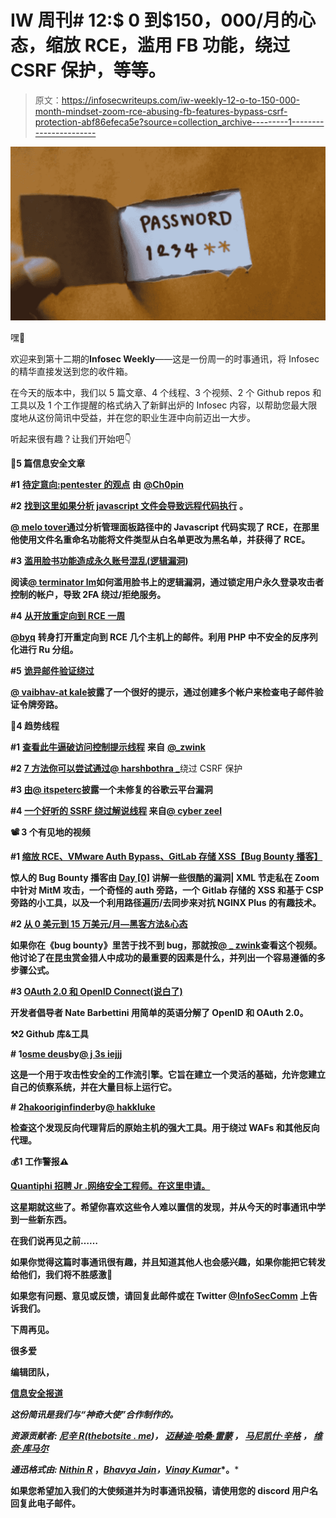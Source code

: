 # IW 周刊# 12:$ 0 到$150，000/月的心态，缩放 RCE，滥用 FB 功能，绕过 CSRF 保护，等等。

> 原文：<https://infosecwriteups.com/iw-weekly-12-o-to-150-000-month-mindset-zoom-rce-abusing-fb-features-bypass-csrf-protection-abf86efeca5e?source=collection_archive---------1----------------------->

![](img/40c34ab8c879a9ccb56b8584f8be23bc.png)

嘿👋

欢迎来到第十二期的**Infosec Weekly**——这是一份周一的时事通讯，将 Infosec 的精华直接发送到您的收件箱。

在今天的版本中，我们以 5 篇文章、4 个线程、3 个视频、2 个 Github repos 和工具以及 1 个工作提醒的格式纳入了新鲜出炉的 Infosec 内容，以帮助您最大限度地从这份简讯中受益，并在您的职业生涯中向前迈出一大步。

听起来很有趣？让我们开始吧👇

**📝5 篇信息安全文章**

**#1** [**待定意向:pentester 的观点**](https://valsamaras.medium.com/pending-intents-a-pentesters-view-92f305960f03) **由** [**@Ch0pin**](https://twitter.com/ch0pin)

**#2** [**找到这里如果分析 javascript 文件会导致远程代码执行**](https://melotover.medium.com/can-analyzing-javascript-files-lead-to-remote-code-execution-f24112f1aa1f) **。**

[**@ melo tover**](https://twitter.com/melotover)**通过分析管理面板路径中的 Javascript 代码实现了 RCE，在那里他使用文件名重命名功能将文件类型从白名单更改为黑名单，并获得了 RCE。**

**#3** [**滥用脸书功能造成永久账号混乱(逻辑漏洞)**](https://medium.com/@terminatorLM/abusing-facebooks-feature-for-a-permanent-account-confusion-logic-vulnerability-d7f5160f373a)

**阅读**[**@ terminator lm**](https://twitter.com/terminatorLM)**如何滥用脸书上的逻辑漏洞，通过锁定用户永久登录攻击者控制的帐户，导致 2FA 绕过/拒绝服务。**

**#4** [**从开放重定向到 RCE 一周**](https://medium.com/@byq/from-open-redirect-to-rce-in-one-week-66a7f73fd082)

[**@byq**](https://medium.com/@byq) **转身打开重定向到 RCE 几个主机上的邮件。利用 PHP 中不安全的反序列化进行 Ru 分组。**

**#5** [**诡异邮件验证绕过**](https://medium.com/@vaibhavatkale/weird-email-verification-bypass-96c793c36d7e)

[**@ vaibhav-at kale**](https://www.linkedin.com/in/vaibhav-atkale/)**披露了一个很好的提示，通过创建多个帐户来检查电子邮件验证令牌旁路。**

**🧵4 趋势线程**

**#1** [**查看此牛逼破访问控制提示线程**](https://twitter.com/_zwink/status/1532768070359568386?t=hCO8j0mOw7vCJYf0wpC9Ew&s=19) **来自** [**@_zwink**](https://twitter.com/_zwink)

**#2** [**7 方法你可以尝试通过**](https://twitter.com/harshbothra_/status/1533071083015811072?t=FJOx3TkwX0O5zYpp1vH6Eg&s=19)[**@ harshbothra _**](https://twitter.com/harshbothra_?lang=en)绕过 CSRF 保护

****#3** [**由**](https://twitter.com/itspeterc/status/1534205155914264576)[**@ itspeterc**](https://twitter.com/itspeterc)披露一个未修复的谷歌云平台漏洞**

******#4** [**一个好听的 SSRF 绕过解说线程**](https://twitter.com/thecyberzeel/status/1536985431199588358?t=b60aa0q1q49-YgcflJiZWQ&s=19) **来自**[**@ cyber zeel**](https://twitter.com/thecyberzeel?lang=en)****

******📽️ 3 个有见地的视频******

******#1** [**缩放 RCE、VMware Auth Bypass、GitLab 存储 XSS【Bug Bounty 播客】**](https://youtu.be/91rxtCsw470)****

******惊人的 Bug Bounty 播客由** [**Day [0]**](https://www.youtube.com/channel/UCXFC76FDHZRVes6_lZqwLBA) **讲解一些很酷的漏洞| XML 节走私在 Zoom 中针对 MitM 攻击，一个奇怪的 auth 旁路，一个 Gitlab 存储的 XSS 和基于 CSP 旁路的小工具，以及一个利用路径遍历/去同步来对抗 NGINX Plus 的有趣技术。******

******#2** [**从 0 美元到 15 万美元/月—黑客方法&心态**](https://youtu.be/lxEsSlh1ua8)****

******如果你在《bug bounty》里苦于找不到 bug，那就按**[**@ _ zwink**](https://twitter.com/_zwink?lang=en)**查看这个视频。他讨论了在昆虫赏金猎人中成功的最重要的因素是什么，并列出一个容易遵循的多步骤公式。******

******#3** [**OAuth 2.0 和 OpenID Connect(说白了)**](https://youtu.be/996OiexHze0)****

****开发者倡导者 Nate Barbettini 用简单的英语分解了 OpenlD 和 OAuth 2.0。****

******⚒️2 Github 库&工具******

******# 1**[**osme deus**](https://github.com/j3ssie/osmedeus)**by**[**@ j 3s iejjj**](https://twitter.com/j3ssiejjj)****

******这是一个用于攻击性安全的工作流引擎。它旨在建立一个灵活的基础，允许您建立自己的侦察系统，并在大量目标上运行它。******

******# 2**[**hakooriginfinder**](https://github.com/hakluke/hakoriginfinder)**by**[**@ hakkluke**](https://twitter.com/hakluke)****

****检查这个发现反向代理背后的原始主机的强大工具。用于绕过 WAFs 和其他反向代理。****

******💰1 工作警报⚠️******

****[**Quantiphi 招聘 Jr .网络安全工程师。在这里申请。**](https://www.linkedin.com/jobs/view/3126032699)****

****这星期就这些了。希望你喜欢这些令人难以置信的发现，并从今天的时事通讯中学到一些新东西。****

******在我们说再见之前……******

****如果你觉得这篇时事通讯很有趣，并且知道其他人也会感兴趣，如果你能把它转发给他们，我们将不胜感激📨****

****如果您有问题、意见或反馈，请回复此邮件或在 Twitter [@InfoSecComm](https://twitter.com/InfoSecComm) 上告诉我们。****

****下周再见。****

****很多爱****

****编辑团队，****

****[信息安全报道](https://infosecwriteups.com/)****

*****这份简讯是我们与“神奇大使”合作制作的。*****

*****资源贡献者:* [*尼辛 R*](https://twitter.com/thebinarybot)*(*[*thebotsite . me*](https://www.thebotsite.me/)*)，* [*迈赫迪·哈桑·雷蒙*](https://twitter.com/remonsec) *，* [*马尼凯什·辛格*](https://twitter.com/X71n0?t=WYKqmnE22AY_ZAq73FeCOA&s=09) *，* [*维奈·库马尔*](https://twitter.com/R007_BR34K3R)****

*****通迅格式由:* [*Nithin R*](https://twitter.com/thebinarybot) ，[*Bhavya Jain*](https://twitter.com/bhavyajain_30)*，*[*Vinay Kumar*](https://twitter.com/R007_BR34K3R)*。*****

****如果您希望加入我们的大使频道并为时事通讯投稿，请使用您的 discord 用户名回复此电子邮件。****